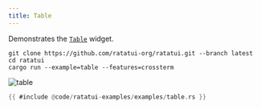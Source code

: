 ```yaml
---
title: Table
---
```


Demonstrates the [`Table`](https://docs.rs/ratatui/latest/ratatui/widgets/struct.Table.html) widget.

```shell title=run example
git clone https://github.com/ratatui-org/ratatui.git --branch latest
cd ratatui
cargo run --example=table --features=crossterm
```

![table](table.gif)

```rust title=table.rs
{{ #include @code/ratatui-examples/examples/table.rs }}
```
